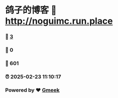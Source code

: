 # 鸽子的博客 :link: http://noguimc.run.place 
### :page_facing_up: [3](http://noguimc.run.place/tag.html) 
### :speech_balloon: 0 
### :hibiscus: 601 
### :alarm_clock: 2025-02-23 11:10:17 
### Powered by :heart: [Gmeek](https://github.com/Meekdai/Gmeek)
